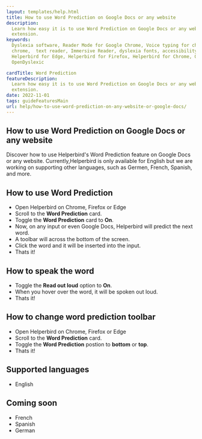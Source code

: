```yaml
---
layout: templates/help.html
title: How to use Word Prediction on Google Docs or any website
description:
  Learn how easy it is to use Word Prediction on Google Docs or any website with Helperbirds browser
  extension.
keywords:
  Dyslexia software, Reader Mode for Google Chrome, Voice typing for chrome, Text to speech for
  chrome,  text reader, Immersive Reader, dyslexia fonts, accessibility software, dyslexia software,
  Helperbird for Edge, Helperbird for Firefox, Helperbird for Chrome, Opendyslexic for Chrome,
  OpenDyslexic

cardTitle: Word Prediction
featureDescription:
  Learn how easy it is to use Word Prediction on Google Docs or any website with Helperbirds browser
  extension.
date: 2022-11-01
tags: guideFeaturesMain
url: help/how-to-use-word-prediction-on-any-website-or-google-docs/
---
```


## How to use Word Prediction on Google Docs or any website

Discover how to use Helperbird's Word Prediction feature on Google Docs or any website.
Currently,Helperbird is only available for English but we are working on supporting other languages,
such as Germen, French, Spanish, and more.

## How to use Word Prediction

- Open Helperbird on Chrome, Firefox or Edge
- Scroll to the **Word Prediction** card.
- Toggle the **Word Prediction** card to **On**.
- Now, on any input or even Google Docs, Helperbird will predict the next word.
- A toolbar will across the bottom of the screen.
- Click the word and it will be inserted into the input.
- Thats it!

## How to speak the word

- Toggle the **Read out loud** option to **On**.
- When you hover over the word, it will be spoken out loud.
- Thats it!

## How to change word prediction toolbar

- Open Helperbird on Chrome, Firefox or Edge
- Scroll to the **Word Prediction** card.
- Toggle the **Word Prediction** postion to **bottom** or **top**.
- Thats it!

## Supported languages

- English

## Coming soon

- French
- Spanish
- German
